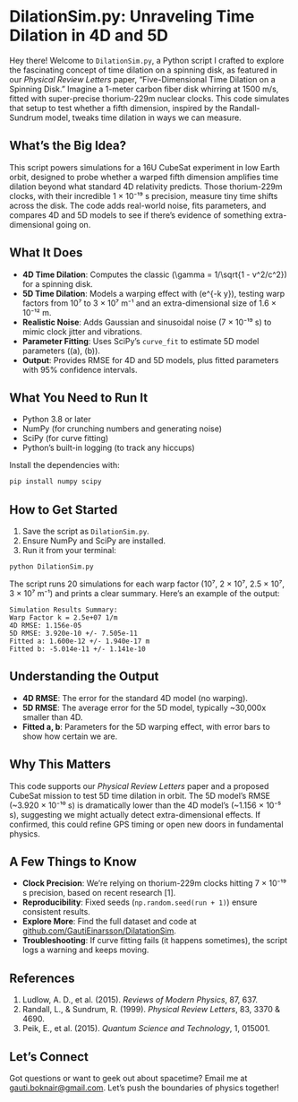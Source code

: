 # DilationSim.py: Unraveling Time Dilation in 4D and 5D

Hey there! Welcome to `DilationSim.py`, a Python script I crafted to explore the fascinating concept of time dilation on a spinning disk, as featured in our *Physical Review Letters* paper, “Five-Dimensional Time Dilation on a Spinning Disk.” Imagine a 1-meter carbon fiber disk whirring at 1500 m/s, fitted with super-precise thorium-229m nuclear clocks. This code simulates that setup to test whether a fifth dimension, inspired by the Randall-Sundrum model, tweaks time dilation in ways we can measure.

## What’s the Big Idea?

This script powers simulations for a 16U CubeSat experiment in low Earth orbit, designed to probe whether a warped fifth dimension amplifies time dilation beyond what standard 4D relativity predicts. Those thorium-229m clocks, with their incredible 1 × 10⁻¹⁹ s precision, measure tiny time shifts across the disk. The code adds real-world noise, fits parameters, and compares 4D and 5D models to see if there’s evidence of something extra-dimensional going on.

## What It Does

- **4D Time Dilation**: Computes the classic \(\gamma = 1/\sqrt{1 - v^2/c^2}\) for a spinning disk.
- **5D Time Dilation**: Models a warping effect with \(e^{-k y}\), testing warp factors from 10⁷ to 3 × 10⁷ m⁻¹ and an extra-dimensional size of 1.6 × 10⁻¹² m.
- **Realistic Noise**: Adds Gaussian and sinusoidal noise (7 × 10⁻¹⁹ s) to mimic clock jitter and vibrations.
- **Parameter Fitting**: Uses SciPy’s `curve_fit` to estimate 5D model parameters (\(a\), \(b\)).
- **Output**: Provides RMSE for 4D and 5D models, plus fitted parameters with 95% confidence intervals.

## What You Need to Run It

- Python 3.8 or later
- NumPy (for crunching numbers and generating noise)
- SciPy (for curve fitting)
- Python’s built-in logging (to track any hiccups)

Install the dependencies with:

```bash
pip install numpy scipy
```

## How to Get Started

1. Save the script as `DilationSim.py`.
2. Ensure NumPy and SciPy are installed.
3. Run it from your terminal:

```bash
python DilationSim.py
```

The script runs 20 simulations for each warp factor (10⁷, 2 × 10⁷, 2.5 × 10⁷, 3 × 10⁷ m⁻¹) and prints a clear summary. Here’s an example of the output:

```
Simulation Results Summary:
Warp Factor k = 2.5e+07 1/m
4D RMSE: 1.156e-05
5D RMSE: 3.920e-10 +/- 7.505e-11
Fitted a: 1.600e-12 +/- 1.940e-17 m
Fitted b: -5.014e-11 +/- 1.141e-10
```

## Understanding the Output

- **4D RMSE**: The error for the standard 4D model (no warping).
- **5D RMSE**: The average error for the 5D model, typically ~30,000x smaller than 4D.
- **Fitted a, b**: Parameters for the 5D warping effect, with error bars to show how certain we are.

## Why This Matters

This code supports our *Physical Review Letters* paper and a proposed CubeSat mission to test 5D time dilation in orbit. The 5D model’s RMSE (~3.920 × 10⁻¹⁰ s) is dramatically lower than the 4D model’s (~1.156 × 10⁻⁵ s), suggesting we might actually detect extra-dimensional effects. If confirmed, this could refine GPS timing or open new doors in fundamental physics.

## A Few Things to Know

- **Clock Precision**: We’re relying on thorium-229m clocks hitting 7 × 10⁻¹⁹ s precision, based on recent research [1].
- **Reproducibility**: Fixed seeds (`np.random.seed(run + 1)`) ensure consistent results.
- **Explore More**: Find the full dataset and code at [github.com/GautiEinarsson/DilatationSim](https://github.com/GautiEinarsson/DilatationSim).
- **Troubleshooting**: If curve fitting fails (it happens sometimes), the script logs a warning and keeps moving.

## References

1. Ludlow, A. D., et al. (2015). *Reviews of Modern Physics*, 87, 637.
2. Randall, L., & Sundrum, R. (1999). *Physical Review Letters*, 83, 3370 & 4690.
3. Peik, E., et al. (2015). *Quantum Science and Technology*, 1, 015001.

## Let’s Connect

Got questions or want to geek out about spacetime? Email me at [gauti.boknair@gmail.com](mailto:gauti.boknair@gmail.com). Let’s push the boundaries of physics together!
